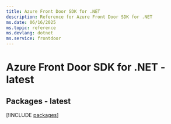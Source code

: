 ```yaml
---
title: Azure Front Door SDK for .NET
description: Reference for Azure Front Door SDK for .NET
ms.date: 06/16/2025
ms.topic: reference
ms.devlang: dotnet
ms.service: frontdoor
---
```

# Azure Front Door SDK for .NET - latest
## Packages - latest
[!INCLUDE [packages](front-door-index.md)]
